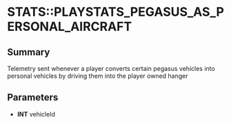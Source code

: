 # STATS::PLAYSTATS_PEGASUS_AS_PERSONAL_AIRCRAFT

## Summary
Telemetry sent whenever a player converts certain pegasus vehicles into personal vehicles by driving them into the player owned hanger

## Parameters
* **INT** vehicleId